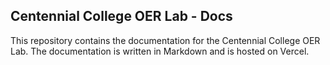 ## Centennial College OER Lab - Docs

This repository contains the documentation for the Centennial College OER Lab. The documentation is written in Markdown and is hosted on Vercel.
